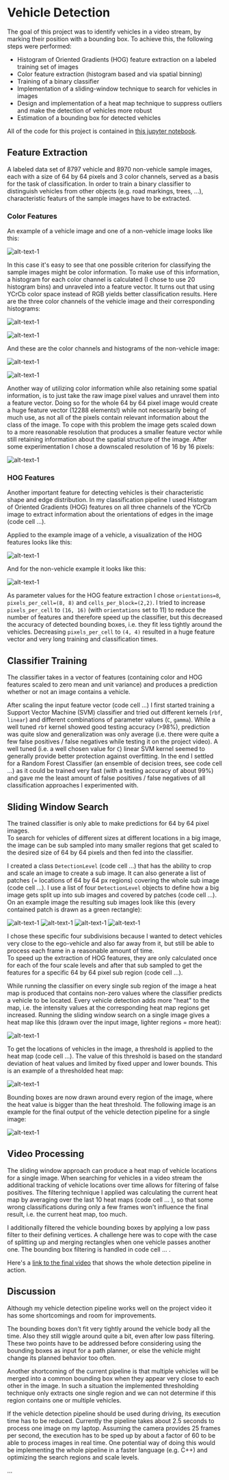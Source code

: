 # Vehicle Detection

The goal of this project was to identify vehicles in a video stream, by marking their position with a bounding box.
To achieve this, the following steps were performed:

* Histogram of Oriented Gradients (HOG) feature extraction on a labeled training set of images
* Color feature extraction (histogram based and via spatial binning)
* Training of a binary classifier
* Implementation of a sliding-window technique to search for vehicles in images
* Design and implementation of a heat map technique to suppress outliers and make the detection of vehicles more robust
* Estimation of a bounding box for detected vehicles

All of the code for this project is contained in [this jupyter notebook](https://github.com/Corni33/CarND_P5_VehicleDetection/blob/master/vehicle_detection.ipynb).

## Feature Extraction

A labeled data set of 8797 vehicle and 8970 non-vehicle sample images, each with a size of 64 by 64 pixels and 3 color channels, served as a basis for the task of classification.
In order to train a binary classifier to distinguish vehicles from other objects (e.g. road markings, trees, ...), characteristic featurs of the sample images have to be extracted.  

### Color Features

An example of a vehicle image and one of a non-vehicle image looks like this:

![alt-text-1](./output_images/samples.png "Example Images")

In this case it's easy to see that one possible criterion for classifying the sample images might be color information.
To make use of this information, a histogram for each color channel is calculated (I chose to use 20 histogram bins) and unraveled into a feature vector. It turns out that using YCrCb color space instead of RGB yields better classification results. 
Here are the three color channels of the vehicle image and their corresponding histograms:

![alt-text-1](./output_images/color_channels_vehicle.png "Color channels of vehicle image")

![alt-text-1](./output_images/hist_vehicle.png "Histograms of vehicle image")

And these are the color channels and histograms of the non-vehicle image:

![alt-text-1](./output_images/color_channels_non_vehicle.png "Color channels of non-vehicle image")

![alt-text-1](./output_images/hist_non_vehicle.png "Histograms of non-vehicle image")

Another way of utilizing color information while also retaining some spatial information, is to just take the raw image pixel values and unravel them into a feature vector.
Doing so for the whole 64 by 64 pixel image would create a huge feature vector (12288 elements!) while not necessarily being of much use, as not all of the pixels contain relevant information about the class of the image.
To cope with this problem the image gets scaled down to a more reasonable resolution that produces a smaller feature vector while still retaining information about the spatial structure of the image.
After some experimentation I chose a downscaled resolution of 16 by 16 pixels:

![alt-text-1](./output_images/down_sampled.png "Down sampled image")


### HOG Features

<!--Even without color information, a human can easily identify a car in many different situations. -->
Another important feature for detecting vehicles is their characteristic shape and edge distribution. 
In my classification pipeline I used Histogram of Oriented Gradients (HOG) features on all three channels of the YCrCb image to extract information about the orientations of edges in the image (code cell ...).

Applied to the example image of a vehicle, a visualization of the HOG features looks like this:

![alt-text-1](./output_images/hog_vehicle.png "HOG features of vehicle image")

And for the non-vehicle example it looks like this:

![alt-text-1](./output_images/hog_non_vehicle.png "HOG features of non-vehicle image")

As parameter values for the HOG feature extraction I chose `orientations=8`, `pixels_per_cell=(8, 8)` and `cells_per_block=(2,2)`. 
I tried to increase `pixels_per_cell` to `(16, 16)` (with `orientations` set to 11) to reduce the number of features and therefore speed up the classifier, but this decreased the accuracy of detected bounding boxes, i.e. they fit less tightly around the vehicles.
Decreasing `pixels_per_cell` to `(4, 4)` resulted in a huge feature vector and very long training and classification times. 


## Classifier Training

The classifier takes in a vector of features (containing color and HOG features scaled to zero mean and unit variance) and produces a prediction whether or not an image contains a vehicle.

After scaling the input feature vector (code cell ...) I first started training a Support Vector Machine (SVM) classifier and tried out different kernels (`rbf`, `linear`) and different combinations of parameter values (`C`, `gamma`).
While a well tuned `rbf` kernel showed good testing accuracy (>98%), prediction was quite slow and generalization was only average (i.e. there were quite a few false positives / false negatives while testing it on the project video). 
A well tuned (i.e. a well chosen value for `C`) linear SVM kernel seemed to generally provide better protection against overfitting.
In the end I settled for a Random Forest Classifier (an ensemble of decision trees, see code cell ...) as it could be trained very fast (with a testing accuracy of about 99%) and gave me the least amount of false positives / false negatives of all classification approaches I experimented with.


## Sliding Window Search

The trained classifier is only able to make predictions for 64 by 64 pixel images.  
To search for vehicles of different sizes at different locations in a big image, the image can be sub sampled into many smaller regions that get scaled to the desired size of 64 by 64 pixels and then fed into the classifier. 

I created a class `DetectionLevel` (code cell ...) that has the ability to crop and scale an image to create a sub image.
It can also generate a list of patches (= locations of 64 by 64 px regions) covering the whole sub image (code cell ...).
I use a list of four `DetectionLevel` objects to define how a big image gets split up into sub images and covered by patches (code cell ...).
On an example image the resulting sub images look like this (every contained patch is drawn as a green rectangle):

![alt-text-1](./output_images/sub_image1.png "sum image 1")
![alt-text-1](./output_images/sub_image2.png "sum image 2")
![alt-text-1](./output_images/sub_image3.png "sum image 3")
![alt-text-1](./output_images/sub_image4.png "sum image 4")


I chose these specific four subdivisions because I wanted to detect vehicles very close to the ego-vehicle and also far away from it, but still be able to process each frame in a reasonable amount of time.  
To speed up the extraction of HOG features, they are only calculated once for each of the four scale levels and after that sub sampled to get the features for a specific 64 by 64 pixel sub region (code cell ...).

While running the classifier on every single sub region of the image a heat map is produced that contains non-zero values where the classifier predicts a vehicle to be located.
Every vehicle detection adds more "heat" to the map, i.e. the intensity values at the corresponding heat map regions get increased.
Running the sliding window search on a single image gives a heat map like this (drawn over the input image, lighter regions = more heat):

![alt-text-1](./output_images/heat_map.png "heat map")

To get the locations of vehicles in the image, a threshold is applied to the heat map (code cell ...).
The value of this threshold is based on the standard deviation of heat values and limited by fixed upper and lower bounds. 
This is an example of a thresholded heat map:

![alt-text-1](./output_images/heat_map_thresh.png "heat map with threshold")

Bounding boxes are now drawn around every region of the image, where the heat value is bigger than the heat threshold.
The following image is an example for the final output of the vehicle detection pipeline for a single image: 

![alt-text-1](./output_images/final_image.png "final output image")


## Video Processing

The sliding window approach can produce a heat map of vehicle locations for a single image. 
When searching for vehicles in a video stream the additional tracking of vehicle locations over time allows for filtering of false positives. 
The filtering technique I applied was calculating the current heat map by averaging over the last 10 heat maps (code cell ... ), so that some wrong classifications during only a few frames won't influence the final result, i.e. the current heat map, too much. 

I additionally filtered the vehicle bounding boxes by applying a low pass filter to their defining vertices. 
A challenge here was to cope with the case of splitting up and merging rectangles when one vehicle passes another one.
The bounding box filtering is handled in code cell ... .

Here's a [link to the final video](./output.mp4) that shows the whole detection pipeline in action.


## Discussion

Although my vehicle detection pipeline works well on the project video it has some shortcomings and room for improvements.

The bounding boxes don't fit very tightly around the vehicle body all the time. 
Also they still wiggle around quite a bit, even after low pass filtering. 
These two points have to be addressed before considering using the bounding boxes as input for a path planner, or else the vehicle might change its planned behavior too often.

Another shortcoming of the current pipeline is that multiple vehicles will be merged into a common bounding box when they appear very close to each other in the image.
In such a situation the implemented thresholding technique only extracts one single region and we can not determine if this region contains one or multiple vehicles.

If the vehicle detection pipeline should be used during driving, its execution time has to be reduced. 
Currently the pipeline takes about 2.5 seconds to process one image on my laptop.
Assuming the camera provides 25 frames per second, the execution has to be sped up by about a factor of 60 to be able to process images in real time. 
One potential way of doing this would be implementing the whole pipeline in a faster language (e.g. C++) and optimizing the search regions and scale levels.
















...





